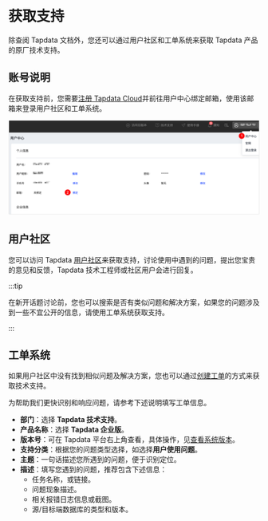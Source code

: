 # 获取支持

除查阅 Tapdata 文档外，您还可以通过用户社区和工单系统来获取 Tapdata 产品的原厂技术支持。

## 账号说明

在获取支持前，您需要[注册 Tapdata Cloud](https://auth.tapdata.net/)并前往用户中心绑定邮箱，使用该邮箱来登录用户社区和工单系统。

![绑定邮箱](images/bind_email_cn.png)



## 用户社区

您可以访问 Tapdata [用户社区](https://tapdata.zohodesk.com.cn/portal/zh/community/tapdata-support)来获取支持，讨论使用中遇到的问题，提出您宝贵的意见和反馈，Tapdata 技术工程师或社区用户会进行回复。

:::tip

在新开话题讨论前，您也可以搜索是否有类似问题和解决方案，如果您的问题涉及到一些不宜公开的信息，请使用工单系统获取支持。

:::



## 工单系统

如果用户社区中没有找到相似问题及解决方案，您也可以通过[创建工单](https://tapdata.zohodesk.com.cn/portal/zh/newticket)的方式来获取技术支持。

为帮助我们更快识别和响应问题，请参考下述说明填写工单信息。

* **部门**：选择 **Tapdata 技术支持**。
* **产品名称**：选择 **Tapdata 企业版**。
* **版本号**：可在 Tapdata 平台右上角查看，具体操作，见[查看系统版本](user-guide/other-settings/check-version.md)。
* **支持分类**：根据您的问题类型选择，如选择**用户使用问题**。
* **主题**：一句话描述您所遇到的问题，便于识别定位。
* **描述**：填写您遇到的问题，推荐包含下述信息：
  * 任务名称，或链接。
  * 问题现象描述。
  * 相关报错日志信息或截图。
  * 源/目标端数据库的类型和版本。
